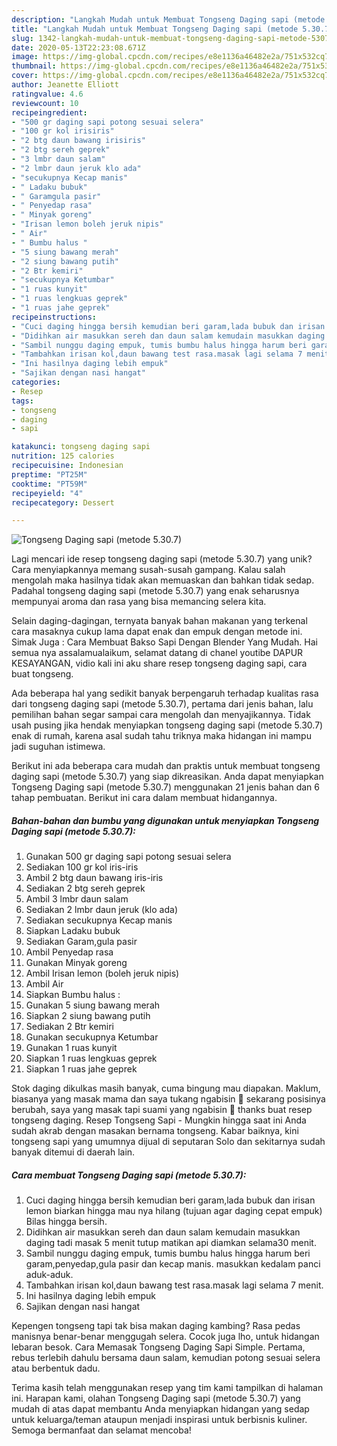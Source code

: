 ```yaml
---
description: "Langkah Mudah untuk Membuat Tongseng Daging sapi (metode 5.30.7), Bikin Ngiler"
title: "Langkah Mudah untuk Membuat Tongseng Daging sapi (metode 5.30.7), Bikin Ngiler"
slug: 1342-langkah-mudah-untuk-membuat-tongseng-daging-sapi-metode-5307-bikin-ngiler
date: 2020-05-13T22:23:08.671Z
image: https://img-global.cpcdn.com/recipes/e8e1136a46482e2a/751x532cq70/tongseng-daging-sapi-metode-5307-foto-resep-utama.jpg
thumbnail: https://img-global.cpcdn.com/recipes/e8e1136a46482e2a/751x532cq70/tongseng-daging-sapi-metode-5307-foto-resep-utama.jpg
cover: https://img-global.cpcdn.com/recipes/e8e1136a46482e2a/751x532cq70/tongseng-daging-sapi-metode-5307-foto-resep-utama.jpg
author: Jeanette Elliott
ratingvalue: 4.6
reviewcount: 10
recipeingredient:
- "500 gr daging sapi potong sesuai selera"
- "100 gr kol irisiris"
- "2 btg daun bawang irisiris"
- "2 btg sereh geprek"
- "3 lmbr daun salam"
- "2 lmbr daun jeruk klo ada"
- "secukupnya Kecap manis"
- " Ladaku bubuk"
- " Garamgula pasir"
- " Penyedap rasa"
- " Minyak goreng"
- "Irisan lemon boleh jeruk nipis"
- " Air"
- " Bumbu halus "
- "5 siung bawang merah"
- "2 siung bawang putih"
- "2 Btr kemiri"
- "secukupnya Ketumbar"
- "1 ruas kunyit"
- "1 ruas lengkuas geprek"
- "1 ruas jahe geprek"
recipeinstructions:
- "Cuci daging hingga bersih kemudian beri garam,lada bubuk dan irisan lemon biarkan hingga mau nya hilang (tujuan agar daging cepat empuk) Bilas hingga bersih."
- "Didihkan air masukkan sereh dan daun salam kemudain masukkan daging tadi masak 5 menit tutup matikan api diamkan selama30 menit."
- "Sambil nunggu daging empuk, tumis bumbu halus hingga harum beri garam,penyedap,gula pasir dan kecap manis. masukkan kedalam panci aduk-aduk."
- "Tambahkan irisan kol,daun bawang test rasa.masak lagi selama 7 menit."
- "Ini hasilnya daging lebih empuk"
- "Sajikan dengan nasi hangat"
categories:
- Resep
tags:
- tongseng
- daging
- sapi

katakunci: tongseng daging sapi 
nutrition: 125 calories
recipecuisine: Indonesian
preptime: "PT25M"
cooktime: "PT59M"
recipeyield: "4"
recipecategory: Dessert

---
```



![Tongseng Daging sapi (metode 5.30.7)](https://img-global.cpcdn.com/recipes/e8e1136a46482e2a/751x532cq70/tongseng-daging-sapi-metode-5307-foto-resep-utama.jpg)

Lagi mencari ide resep tongseng daging sapi (metode 5.30.7) yang unik? Cara menyiapkannya memang susah-susah gampang. Kalau salah mengolah maka hasilnya tidak akan memuaskan dan bahkan tidak sedap. Padahal tongseng daging sapi (metode 5.30.7) yang enak seharusnya mempunyai aroma dan rasa yang bisa memancing selera kita.

Selain daging-dagingan, ternyata banyak bahan makanan yang terkenal cara masaknya cukup lama dapat enak dan empuk dengan metode ini. Simak Juga : Cara Membuat Bakso Sapi Dengan Blender Yang Mudah. Hai semua nya assalamualaikum, selamat datang di chanel youtibe DAPUR KESAYANGAN, vidio kali ini aku share resep tongseng daging sapi, cara buat tongseng.

Ada beberapa hal yang sedikit banyak berpengaruh terhadap kualitas rasa dari tongseng daging sapi (metode 5.30.7), pertama dari jenis bahan, lalu pemilihan bahan segar sampai cara mengolah dan menyajikannya. Tidak usah pusing jika hendak menyiapkan tongseng daging sapi (metode 5.30.7) enak di rumah, karena asal sudah tahu triknya maka hidangan ini mampu jadi suguhan istimewa.


Berikut ini ada beberapa cara mudah dan praktis untuk membuat tongseng daging sapi (metode 5.30.7) yang siap dikreasikan. Anda dapat menyiapkan Tongseng Daging sapi (metode 5.30.7) menggunakan 21 jenis bahan dan 6 tahap pembuatan. Berikut ini cara dalam membuat hidangannya.

<!--inarticleads1-->

##### Bahan-bahan dan bumbu yang digunakan untuk menyiapkan Tongseng Daging sapi (metode 5.30.7):

1. Gunakan 500 gr daging sapi potong sesuai selera
1. Sediakan 100 gr kol iris-iris
1. Ambil 2 btg daun bawang iris-iris
1. Sediakan 2 btg sereh geprek
1. Ambil 3 lmbr daun salam
1. Sediakan 2 lmbr daun jeruk (klo ada)
1. Sediakan secukupnya Kecap manis
1. Siapkan  Ladaku bubuk
1. Sediakan  Garam,gula pasir
1. Ambil  Penyedap rasa
1. Gunakan  Minyak goreng
1. Ambil Irisan lemon (boleh jeruk nipis)
1. Ambil  Air
1. Siapkan  Bumbu halus :
1. Gunakan 5 siung bawang merah
1. Siapkan 2 siung bawang putih
1. Sediakan 2 Btr kemiri
1. Gunakan secukupnya Ketumbar
1. Gunakan 1 ruas kunyit
1. Siapkan 1 ruas lengkuas geprek
1. Siapkan 1 ruas jahe geprek


Stok daging dikulkas masih banyak, cuma bingung mau diapakan. Maklum, biasanya yang masak mama dan saya tukang ngabisin 🤣 sekarang posisinya berubah, saya yang masak tapi suami yang ngabisin 🤭 thanks buat resep tongseng daging. Resep Tongseng Sapi - Mungkin hingga saat ini Anda sudah akrab dengan masakan bernama tongseng. Kabar baiknya, kini tongseng sapi yang umumnya dijual di seputaran Solo dan sekitarnya sudah banyak ditemui di daerah lain. 

<!--inarticleads2-->

##### Cara membuat Tongseng Daging sapi (metode 5.30.7):

1. Cuci daging hingga bersih kemudian beri garam,lada bubuk dan irisan lemon biarkan hingga mau nya hilang (tujuan agar daging cepat empuk) Bilas hingga bersih.
1. Didihkan air masukkan sereh dan daun salam kemudain masukkan daging tadi masak 5 menit tutup matikan api diamkan selama30 menit.
1. Sambil nunggu daging empuk, tumis bumbu halus hingga harum beri garam,penyedap,gula pasir dan kecap manis. masukkan kedalam panci aduk-aduk.
1. Tambahkan irisan kol,daun bawang test rasa.masak lagi selama 7 menit.
1. Ini hasilnya daging lebih empuk
1. Sajikan dengan nasi hangat


Kepengen tongseng tapi tak bisa makan daging kambing? Rasa pedas manisnya benar-benar menggugah selera. Cocok juga lho, untuk hidangan lebaran besok. Cara Memasak Tongseng Daging Sapi Simple. Pertama, rebus terlebih dahulu bersama daun salam, kemudian potong sesuai selera atau berbentuk dadu. 

Terima kasih telah menggunakan resep yang tim kami tampilkan di halaman ini. Harapan kami, olahan Tongseng Daging sapi (metode 5.30.7) yang mudah di atas dapat membantu Anda menyiapkan hidangan yang sedap untuk keluarga/teman ataupun menjadi inspirasi untuk berbisnis kuliner. Semoga bermanfaat dan selamat mencoba!
